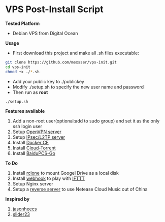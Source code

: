 # VPS Post-Install Script
**Tested Platform**
- Debian VPS from Digital Ocean

**Usage**
- First download this project and make all .sh files executable:
```bash
git clone https://github.com/mexsser/vps-init.git
cd vps-init
chmod +x ./*.sh
```
- Add your public key to ./publickey
- Modify ./setup.sh to specify the new user name and password
- Then run as __root__
```bash
./setup.sh
```

**Features available**
1. Add a non-root user(optional:add to sudo group) and set it as the only ssh login user
2. Setup [OpenVPN server](https://github.com/angristan/openvpn-install)
3. Setup [IPsec/L2TP server](https://github.com/hwdsl2/setup-ipsec-vpn)
4. Install [Docker CE](https://docs.docker.com/install/linux/docker-ce/debian/)
5. Install [Cloud-Torrent](https://github.com/jpillora/cloud-torrent)
6. Install [BaiduPCS-Go](https://github.com/iikira/BaiduPCS-Go)

**To Do**
1. Install [rclone](https://rclone.org/) to mount Googel Drive as a local disk
2. Install [webhook](https://github.com/adnanh/webhook) to play with [IFTTT](https://ifttt.com/)
3. Setup Nginx server
4. Setup a [reverse server](https://jixun.moe/post/ymusic-hosts-fix/) to use Netease Cloud Music out of China

**Inspired by**
1. [jasonheecs](https://github.com/jasonheecs/ubuntu-server-setup)
2. [slider23](https://gist.github.com/slider23/ecda99d7fe3b51e5b34d21f9312bb1df)
